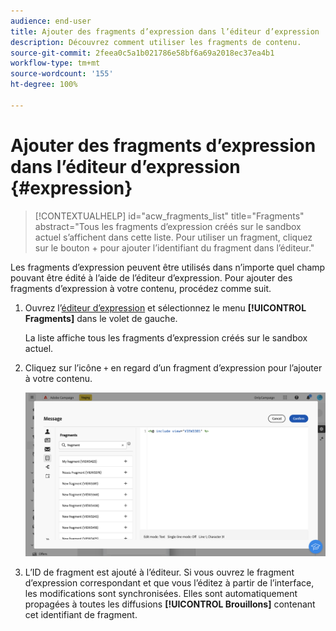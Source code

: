 ```yaml
---
audience: end-user
title: Ajouter des fragments d’expression dans l’éditeur d’expression
description: Découvrez comment utiliser les fragments de contenu.
source-git-commit: 2feea0c5a1b021786e58bf6a69a2018ec37ea4b1
workflow-type: tm+mt
source-wordcount: '155'
ht-degree: 100%

---
```


# Ajouter des fragments d’expression dans l’éditeur d’expression {#expression}

>[!CONTEXTUALHELP]
>id="acw_fragments_list"
>title="Fragments"
>abstract="Tous les fragments d’expression créés sur le sandbox actuel s’affichent dans cette liste. Pour utiliser un fragment, cliquez sur le bouton + pour ajouter l’identifiant du fragment dans l’éditeur."

<!-- pas vu dans l'UI-->

Les fragments d’expression peuvent être utilisés dans n’importe quel champ pouvant être édité à l’aide de l’éditeur d’expression. Pour ajouter des fragments d’expression à votre contenu, procédez comme suit.

1. Ouvrez l’[éditeur d’expression](../personalization/gs-personalization.md) et sélectionnez le menu **[!UICONTROL Fragments]** dans le volet de gauche.

   La liste affiche tous les fragments d’expression créés sur le sandbox actuel.

1. Cliquez sur l’icône `+` en regard d’un fragment d’expression pour l’ajouter à votre contenu.

   ![](assets/fragment-add-expression.png)

1. L’ID de fragment est ajouté à l’éditeur. Si vous ouvrez le fragment d’expression correspondant et que vous l’éditez à partir de l’interface, les modifications sont synchronisées. Elles sont automatiquement propagées à toutes les diffusions **[!UICONTROL Brouillons]** contenant cet identifiant de fragment.
